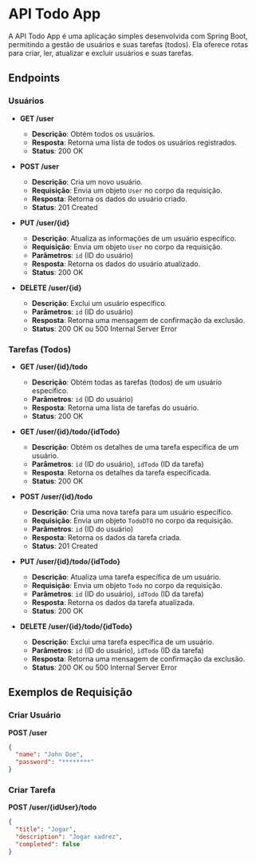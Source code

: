 # API Todo App

A API Todo App é uma aplicação simples desenvolvida com Spring Boot, permitindo a gestão de usuários e suas tarefas (todos). Ela oferece rotas para criar, ler, atualizar e excluir usuários e suas tarefas.

## Endpoints

### Usuários

- **GET /user**
  - **Descrição**: Obtém todos os usuários.
  - **Resposta**: Retorna uma lista de todos os usuários registrados.
  - **Status**: 200 OK

- **POST /user**
  - **Descrição**: Cria um novo usuário.
  - **Requisição**: Envia um objeto `User` no corpo da requisição.
  - **Resposta**: Retorna os dados do usuário criado.
  - **Status**: 201 Created

- **PUT /user/{id}**
  - **Descrição**: Atualiza as informações de um usuário específico.
  - **Requisição**: Envia um objeto `User` no corpo da requisição.
  - **Parâmetros**: `id` (ID do usuário)
  - **Resposta**: Retorna os dados do usuário atualizado.
  - **Status**: 200 OK

- **DELETE /user/{id}**
  - **Descrição**: Exclui um usuário específico.
  - **Parâmetros**: `id` (ID do usuário)
  - **Resposta**: Retorna uma mensagem de confirmação da exclusão.
  - **Status**: 200 OK ou 500 Internal Server Error

### Tarefas (Todos)

- **GET /user/{id}/todo**
  - **Descrição**: Obtém todas as tarefas (todos) de um usuário específico.
  - **Parâmetros**: `id` (ID do usuário)
  - **Resposta**: Retorna uma lista de tarefas do usuário.
  - **Status**: 200 OK

- **GET /user/{id}/todo/{idTodo}**
  - **Descrição**: Obtém os detalhes de uma tarefa específica de um usuário.
  - **Parâmetros**: `id` (ID do usuário), `idTodo` (ID da tarefa)
  - **Resposta**: Retorna os detalhes da tarefa especificada.
  - **Status**: 200 OK

- **POST /user/{id}/todo**
  - **Descrição**: Cria uma nova tarefa para um usuário específico.
  - **Requisição**: Envia um objeto `TodoDTO` no corpo da requisição.
  - **Parâmetros**: `id` (ID do usuário)
  - **Resposta**: Retorna os dados da tarefa criada.
  - **Status**: 201 Created

- **PUT /user/{id}/todo/{idTodo}**
  - **Descrição**: Atualiza uma tarefa específica de um usuário.
  - **Requisição**: Envia um objeto `Todo` no corpo da requisição.
  - **Parâmetros**: `id` (ID do usuário), `idTodo` (ID da tarefa)
  - **Resposta**: Retorna os dados da tarefa atualizada.
  - **Status**: 200 OK

- **DELETE /user/{id}/todo/{idTodo}**
  - **Descrição**: Exclui uma tarefa específica de um usuário.
  - **Parâmetros**: `id` (ID do usuário), `idTodo` (ID da tarefa)
  - **Resposta**: Retorna uma mensagem de confirmação da exclusão.
  - **Status**: 200 OK ou 500 Internal Server Error

## Exemplos de Requisição

### Criar Usuário

**POST /user**

```json
{
  "name": "John Doe",
  "password": "********"
}
```
### Criar Tarefa

**POST /user/{idUser}/todo**

```json
{
  "title": "Jogar",
  "description": "Jogar xadrez",
  "completed": false
}
